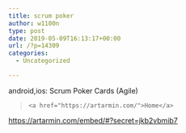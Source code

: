 ```yaml
---
title: scrum poker
author: w1100n
type: post
date: 2019-05-09T16:13:17+00:00
url: /?p=14309
categories:
  - Uncategorized

---
```

android,ios: Scrum Poker Cards (Agile)

<blockquote class="wp-embedded-content" data-secret="jkb2vbmib7">
  
    <a href="https://artarmin.com/">Home</a>
  
</blockquote>

https://artarmin.com/embed/#?secret=jkb2vbmib7